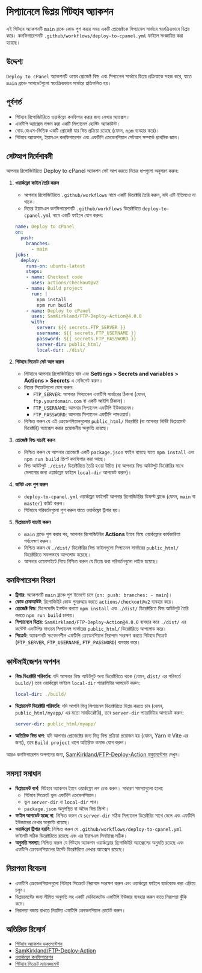 # সিপ্যানেলে ডিপ্লয় গিটহাব অ্যাকশন

এই গিটহাব অ্যাকশনটি `main` ব্রাঞ্চে কোড পুশ করার সময় একটি প্রোজেক্টকে সিপ্যানেল সার্ভারে স্বয়ংক্রিয়ভাবে ডিপ্লয় করে। কনফিগারেশনটি `.github/workflows/deploy-to-cpanel.yml` ফাইলে সংজ্ঞায়িত করা হয়েছে।

## উদ্দেশ্য

`Deploy to cPanel` অ্যাকশনটি ওয়েব প্রোজেক্ট বিল্ড এবং সিপ্যানেল সার্ভারে ডিপ্লয় প্রক্রিয়াকে সহজ করে, যাতে `main` ব্রাঞ্চে আপডেটগুলো স্বয়ংক্রিয়ভাবে সার্ভারে প্রতিফলিত হয়।

## পূর্বশর্ত

- গিটহাব রিপোজিটরিতে ওয়ার্কফ্লো কনফিগার করার জন্য লেখার অ্যাক্সেস।
- এফটিপি অ্যাক্সেস সক্ষম করা একটি সিপ্যানেল হোস্টিং অ্যাকাউন্ট।
- নোড.জেএস-ভিত্তিক একটি প্রোজেক্ট যার বিল্ড প্রক্রিয়া রয়েছে (যেমন, `npm` ব্যবহার করে)।
- গিটহাব অ্যাকশন, ইয়ামএল কনফিগারেশন এবং এফটিপি ক্রেডেনশিয়াল সেটআপ সম্পর্কে প্রাথমিক জ্ঞান।

## সেটআপ নির্দেশাবলী

আপনার রিপোজিটরিতে Deploy to cPanel অ্যাকশন সেট আপ করতে নিচের ধাপগুলো অনুসরণ করুন:

1. **ওয়ার্কফ্লো ফাইল তৈরি করুন**
   - আপনার রিপোজিটরিতে `.github/workflows` নামে একটি ডিরেক্টরি তৈরি করুন, যদি এটি ইতিমধ্যে না থাকে।
   - নিচের ইয়ামএল কনফিগারেশনটি `.github/workflows` ডিরেক্টরিতে `deploy-to-cpanel.yml` নামে একটি ফাইলে যোগ করুন:

   ```yaml
   name: Deploy to cPanel
   on:
     push:
       branches:
         - main
   jobs:
     deploy:
       runs-on: ubuntu-latest
       steps:
       - name: Checkout code
         uses: actions/checkout@v2
       - name: Build project
         run: |
           npm install
           npm run build
       - name: Deploy to cPanel
         uses: SamKirkland/FTP-Deploy-Action@4.0.0
         with:
           server: ${{ secrets.FTP_SERVER }}
           username: ${{ secrets.FTP_USERNAME }}
           password: ${{ secrets.FTP_PASSWORD }}
           server-dir: public_html/
           local-dir: ./dist/
   ```

2. **গিটহাব সিক্রেট সেট আপ করুন**
   - গিটহাবে আপনার রিপোজিটরিতে যান এবং **Settings > Secrets and variables > Actions > Secrets** এ নেভিগেট করুন।
   - নিচের সিক্রেটগুলো যোগ করুন:
     - `FTP_SERVER`: আপনার সিপ্যানেল এফটিপি সার্ভারের ঠিকানা (যেমন, `ftp.yourdomain.com` বা একটি আইপি ঠিকানা)।
     - `FTP_USERNAME`: আপনার সিপ্যানেল এফটিপি ইউজারনেম।
     - `FTP_PASSWORD`: আপনার সিপ্যানেল এফটিপি পাসওয়ার্ড।
   - নিশ্চিত করুন যে এই ক্রেডেনশিয়ালগুলোর `public_html/` ডিরেক্টরি (বা আপনার নির্দিষ্ট ডিপ্লয়মেন্ট ডিরেক্টরি) অ্যাক্সেস করার প্রয়োজনীয় অনুমতি রয়েছে।

3. **প্রোজেক্ট বিল্ড যাচাই করুন**
   - নিশ্চিত করুন যে আপনার প্রোজেক্টে একটি `package.json` ফাইল রয়েছে যাতে `npm install` এবং `npm run build` স্ক্রিপ্ট কনফিগার করা আছে।
   - বিল্ড আউটপুট `./dist/` ডিরেক্টরিতে তৈরি হওয়া উচিত (বা আপনার বিল্ড আউটপুট ডিরেক্টরির সাথে মেলানোর জন্য ওয়ার্কফ্লো ফাইলে `local-dir` আপডেট করুন)।

4. **কমিট এবং পুশ করুন**
   - `deploy-to-cpanel.yml` ওয়ার্কফ্লো ফাইলটি আপনার রিপোজিটরির ডিফল্ট ব্রাঞ্চে (যেমন, `main` বা `master`) কমিট করুন।
   - গিটহাবে পরিবর্তনগুলো পুশ করুন যাতে ওয়ার্কফ্লো ট্রিগার হয়।

5. **ডিপ্লয়মেন্ট যাচাই করুন**
   - `main` ব্রাঞ্চে পুশ করার পর, আপনার রিপোজিটরির **Actions** ট্যাবে গিয়ে ওয়ার্কফ্লোর কার্যকারিতা পর্যবেক্ষণ করুন।
   - নিশ্চিত করুন যে `./dist/` ডিরেক্টরির বিল্ড ফাইলগুলো সিপ্যানেল সার্ভারের `public_html/` ডিরেক্টরিতে সফলভাবে আপলোড হয়েছে।
   - আপনার ওয়েবসাইটে গিয়ে নিশ্চিত করুন যে ডিপ্লয় করা পরিবর্তনগুলো লাইভ হয়েছে।

## কনফিগারেশন বিবরণ

- **ট্রিগার**: অ্যাকশনটি `main` ব্রাঞ্চে পুশ ইভেন্টে চলে (`on: push: branches: - main`)।
- **কোড চেকআউট**: রিপোজিটরি কোড পুনরুদ্ধার করতে `actions/checkout@v2` ব্যবহার করে।
- **প্রোজেক্ট বিল্ড**: ডিপেন্ডেন্সি ইনস্টল করতে `npm install` এবং `./dist/` ডিরেক্টরিতে বিল্ড আউটপুট তৈরি করতে `npm run build` চালায়।
- **সিপ্যানেলে ডিপ্লয়**: `SamKirkland/FTP-Deploy-Action@4.0.0` ব্যবহার করে `./dist/` এর কন্টেন্ট এফটিপির মাধ্যমে সিপ্যানেল সার্ভারের `public_html/` ডিরেক্টরিতে আপলোড করে।
- **সিক্রেট**: অ্যাকশনটি সংবেদনশীল এফটিপি ক্রেডেনশিয়াল নিরাপদে সংরক্ষণ করতে গিটহাব সিক্রেট (`FTP_SERVER`, `FTP_USERNAME`, `FTP_PASSWORD`) ব্যবহার করে।

## কাস্টমাইজেশন অপশন

- **বিল্ড ডিরেক্টরি পরিবর্তন**: যদি আপনার বিল্ড আউটপুট অন্য ডিরেক্টরিতে থাকে (যেমন, `dist/` এর পরিবর্তে `build/`) তবে ওয়ার্কফ্লো ফাইলে `local-dir` প্যারামিটার আপডেট করুন:
  ```yaml
  local-dir: ./build/
  ```

- **ডিপ্লয়মেন্ট ডিরেক্টরি পরিবর্তন**: যদি আপনি ভিন্ন সিপ্যানেল ডিরেক্টরিতে ডিপ্লয় করতে চান (যেমন, `public_html/myapp/` এর মতো সাবডিরেক্টরি), তবে `server-dir` প্যারামিটার আপডেট করুন:
  ```yaml
  server-dir: public_html/myapp/
  ```

- **অতিরিক্ত বিল্ড ধাপ**: যদি আপনার প্রোজেক্টের জন্য ভিন্ন বিল্ড প্রক্রিয়া প্রয়োজন হয় (যেমন, Yarn বা Vite এর জন্য), তবে `Build project` ধাপে অতিরিক্ত কমান্ড যোগ করুন।

আরও কনফিগারেশন অপশনের জন্য, [SamKirkland/FTP-Deploy-Action ডকুমেন্টেশন](https://github.com/SamKirkland/FTP-Deploy-Action) দেখুন।

## সমস্যা সমাধান

- **ডিপ্লয়মেন্ট ব্যর্থ**: গিটহাব অ্যাকশন ট্যাবে ওয়ার্কফ্লো লগ চেক করুন। সাধারণ সমস্যাগুলো হলো:
  - গিটহাব সিক্রেটে ভুল এফটিপি ক্রেডেনশিয়াল।
  - ভুল `server-dir` বা `local-dir` পাথ।
  - `package.json` অনুপস্থিত বা অবৈধ বিল্ড স্ক্রিপ্ট।
- **ফাইল আপডেট হচ্ছে না**: নিশ্চিত করুন যে `server-dir` সঠিক সিপ্যানেল ডিরেক্টরির সাথে মেলে এবং এফটিপি ইউজারের লেখার অনুমতি রয়েছে।
- **ওয়ার্কফ্লো ট্রিগার হয়নি**: নিশ্চিত করুন যে `.github/workflows/deploy-to-cpanel.yml` ফাইলটি সঠিক ডিরেক্টরিতে রয়েছে এবং এর ইয়ামএল সিনট্যাক্স সঠিক।
- **অনুমতি সমস্যা**: নিশ্চিত করুন যে গিটহাব অ্যাকশন ওয়ার্কফ্লোর রিপোজিটরি অ্যাক্সেসের অনুমতি রয়েছে এবং এফটিপি ক্রেডেনশিয়ালের টার্গেট ডিরেক্টরিতে লেখার অ্যাক্সেস রয়েছে।

## নিরাপত্তা বিবেচনা

- এফটিপি ক্রেডেনশিয়ালগুলো গিটহাব সিক্রেটে নিরাপদে সংরক্ষণ করুন এবং ওয়ার্কফ্লো ফাইলে হার্ডকোড করা এড়িয়ে চলুন।
- ডিপ্লয়মেন্টের জন্য সীমিত অনুমতি সহ একটি ডেডিকেটেড এফটিপি ইউজার ব্যবহার করুন যাতে নিরাপত্তা ঝুঁকি কমে।
- নিরাপত্তা বজায় রাখতে নিয়মিত এফটিপি ক্রেডেনশিয়াল রোটেট করুন।

## অতিরিক্ত রিসোর্স

- [গিটহাব অ্যাকশন ডকুমেন্টেশন](https://docs.github.com/en/actions)
- [SamKirkland/FTP-Deploy-Action](https://github.com/SamKirkland/FTP-Deploy-Action)
- [ওয়ার্কফ্লো কনফিগারেশন](https://docs.github.com/en/actions/using-workflows/workflow-syntax-for-github-actions)
- [গিটহাব সিক্রেট ম্যানেজমেন্ট](https://docs.github.com/en/actions/security-guides/encrypted-secrets)

